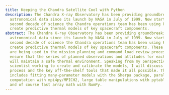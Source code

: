 ```yaml
---
title: Keeping the Chandra Satellite Cool with Python
description: The Chandra X-ray Observatory has been providing groundbreaking
  astronomical data since its launch by NASA in July of 1999. Now starting the
  second decade of science the Chandra operations team has been using Python to
  create predictive thermal models of key spacecraft components.
abstract: The Chandra X-ray Observatory has been providing groundbreaking
  astronomical data since its launch by NASA in July of 1999. Now starting the
  second decade of science the Chandra operations team has been using Python to
  create predictive thermal models of key spacecraft components. These models
  are being used in the mission planning and command load review process to
  ensure that the series of planned observations and attitudes for each week
  will maintain a safe thermal environment. Speaking from my perspective as a
  scientist working to create and calibrate the models, I will discuss the
  process and the key off-the-shelf tools that made it all possible. This
  includes fitting many-parameter models with the Sherpa package, parallel
  computation with mpi4py/MPICH2, large table manipulations with pytables/HDF5,
  and of course fast array math with NumPy.
---
```


